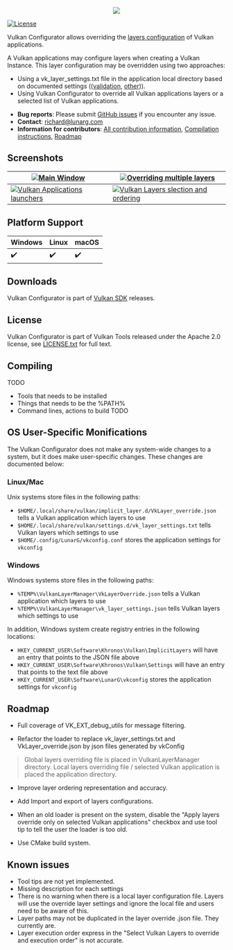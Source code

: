 <p align="center"><img src="https://imgshare.io/images/2020/06/02/Vulkan-Configurator.png" /></p>

[![License](https://img.shields.io/badge/License-Apache%202.0-blue.svg)](https://opensource.org/licenses/Apache-2.0)

Vulkan Configurator allows overriding the [layers configuration](https://vulkan.lunarg.com/doc/view/latest/windows/layer_configuration.html) of Vulkan applications.

A Vulkan applications may configure layers when creating a Vulkan Instance. This layer configuration may be overridden using two approaches:
- Using a vk_layer_settings.txt file in the application local directory based on documented settings (([validation](https://github.com/KhronosGroup/Vulkan-ValidationLayers/blob/master/layers/vk_layer_settings.txt), [other](https://github.com/LunarG/VulkanTools/blob/master/layersvt/vk_layer_settings.txt))).
- Using Vulkan Configurator to override all Vulkan applications layers or a selected list of Vulkan applications.

* **Bug reports**: Please submit [GitHub issues](https://github.com/LunarG/VulkanTools/issues) if you encounter any issue.
* **Contact**: [richard@lunarg.com](mailto:richard@lunarg.com)
* **Information for contributors**: [All contribution information](../CONTRIBUTING.md), [Compilation instructions](#compiling), [Roadmap](#roadmap)

Screenshots
--------------

| [ ![Main Window](https://imgshare.io/images/2020/06/02/main-window_320px.png) ](https://imgshare.io/images/2020/06/02/main-window.png) | [ ![Overriding multiple layers](https://imgshare.io/images/2020/06/02/multiple_layers_320px.png) ](https://imgshare.io/images/2020/06/02/multiple_layers.png) |
| --- | --- |
| [ ![Vulkan Applications launchers](https://imgshare.io/images/2020/06/02/launcher_320px.png) ](https://imgshare.io/images/2020/06/02/launcher.png) | [ ![Vulkan Layers slection and ordering ](https://imgshare.io/images/2020/06/02/layers-selection-and-ordering_320px.png) ](https://imgshare.io/images/2020/06/02/layers-selection-and-ordering.png) |

Platform Support
--------------

| Windows                  | Linux                    | macOS                    |
| ------------------------ | ------------------------ | ------------------------ |
| :heavy_check_mark:       | :heavy_check_mark:       | :heavy_check_mark:       |

Downloads
--------------

Vulkan Configurator is part of [Vulkan SDK](https://vulkan.lunarg.com/sdk/home#windows) releases.

License
--------------
Vulkan Configurator is part of Vulkan Tools released under the Apache 2.0 license, see [LICENSE.txt](../LICENSE.txt) for full text.

Compiling
--------------

TODO
- Tools that needs to be installed
- Things that needs to be the %PATH% 
- Command lines, actions to build
TODO

OS User-Specific Monifications
--------------

The Vulkan Configurator does not make any system-wide changes to a system, but it does make user-specific changes.
These changes are documented below:

### Linux/Mac

Unix systems store files in the following paths:

- `$HOME/.local/share/vulkan/implicit_layer.d/VkLayer_override.json` tells a Vulkan application which layers to use
- `$HOME/.local/share/vulkan/settings.d/vk_layer_settings.txt` tells Vulkan layers which settings to use
- `$HOME/.config/LunarG/vkconfig.conf` stores the application settings for `vkconfig`

### Windows

Windows systems store files in the following paths:

- `%TEMP%\VulkanLayerManager\VkLayerOverride.json` tells a Vulkan application which layers to use
- `%TEMP%\VulkanLayerManager\vk_layer_settings.json` tells Vulkan layers which settings to use

In addition, Windows system create registry entries in the following locations:

- `HKEY_CURRENT_USER\Software\Khronos\Vulkan\ImplicitLayers` will have an entry that points to the JSON file above
- `HKEY_CURRENT_USER\Software\Khronos\Vulkan\Settings` will have an entry that points to the text file above
- `HKEY_CURRENT_USER\Software\LunarG\vkconfig` stores the application settings for `vkconfig`

Roadmap
--------------

- Full coverage of VK_EXT_debug_utils for message filtering.

- Refactor the loader to replace vk_layer_settings.txt and VkLayer_override.json by json files generated by vkConfig
> Global layers overriding file is placed in VulkanLayerManager directory.
> Local layers overriding file / selected Vulkan application is placed the application directory.

- Improve layer ordering representation and accuracy.

- Add Import and export of layers configurations.

- When an old loader is present on the system, disable the "Apply layers override only on selected Vulkan applications" checkbox and use tool tip to tell the user the loader is too old.

- Use CMake build system.

Known issues
--------------

- Tool tips are not yet implemented.
- Missing description for each settings
- There is no warning when there is a local layer configuration file. Layers will use the override layer settings and ignore the local file and users need to be aware of this.
- Layer paths may not be duplicated in the layer override .json file. They currently are.
- Layer execution order express in the "Select Vulkan Layers to override and execution order" is not accurate.

